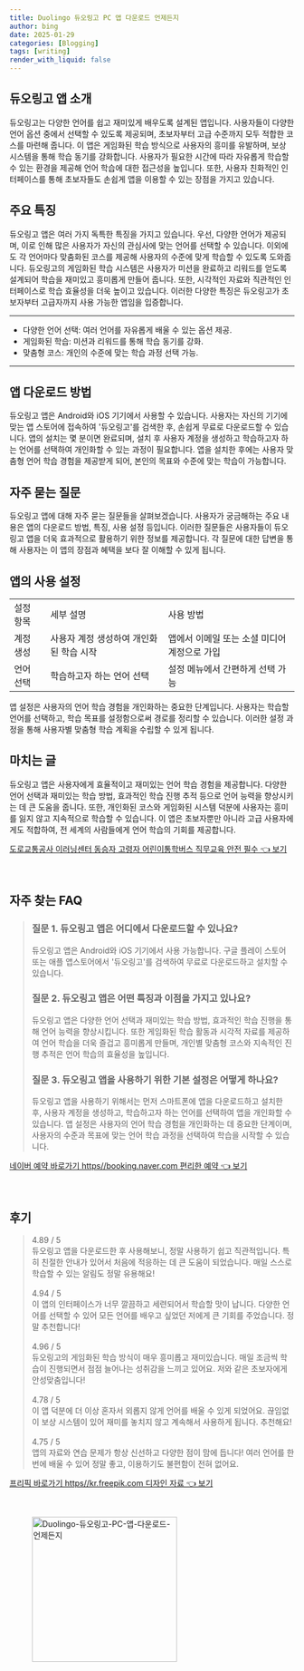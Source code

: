 ```yaml
---
title: Duolingo 듀오링고 PC 앱 다운로드 언제든지
author: bing
date: 2025-01-29
categories: [Blogging]
tags: [writing]
render_with_liquid: false
---
```



<h2 id='듀오링고 앱 소개'>듀오링고 앱 소개</h2>

<p>듀오링고는 다양한 언어를 쉽고 재미있게 배우도록 설계된 앱입니다. 사용자들이 다양한 언어 옵션 중에서 선택할 수 있도록 제공되며, 초보자부터 고급 수준까지 모두 적합한 코스를 마련해 줍니다. 이 앱은 게임화된 학습 방식으로 사용자의 흥미를 유발하며, 보상 시스템을 통해 학습 동기를 강화합니다. 사용자가 필요한 시간에 따라 자유롭게 학습할 수 있는 환경을 제공해 언어 학습에 대한 접근성을 높입니다. 또한, 사용자 친화적인 인터페이스를 통해 초보자들도 손쉽게 앱을 이용할 수 있는 장점을 가지고 있습니다.</p>

<h2 id='주요 특징'>주요 특징</h2>

<p>듀오링고 앱은 여러 가지 독특한 특징을 가지고 있습니다. 우선, 다양한 언어가 제공되며, 이로 인해 많은 사용자가 자신의 관심사에 맞는 언어를 선택할 수 있습니다. 이외에도 각 언어마다 맞춤화된 코스를 제공해 사용자의 수준에 맞게 학습할 수 있도록 도와줍니다. 듀오링고의 게임화된 학습 시스템은 사용자가 미션을 완료하고 리워드를 얻도록 설계되어 학습을 재미있고 흥미롭게 만들어 줍니다. 또한, 시각적인 자료와 직관적인 인터페이스로 학습 효율성을 더욱 높이고 있습니다. 이러한 다양한 특징은 듀오링고가 초보자부터 고급자까지 사용 가능한 앱임을 입증합니다.</p>

<hr />

<ul>
    <li>다양한 언어 선택: 여러 언어를 자유롭게 배울 수 있는 옵션 제공.</li>
    <li>게임화된 학습: 미션과 리워드를 통해 학습 동기를 강화.</li>
    <li>맞춤형 코스: 개인의 수준에 맞는 학습 과정 선택 가능.</li>
</ul>

<hr />

<h2 id='앱 다운로드 방법'>앱 다운로드 방법</h2>

<p>듀오링고 앱은 Android와 iOS 기기에서 사용할 수 있습니다. 사용자는 자신의 기기에 맞는 앱 스토어에 접속하여 '듀오링고'를 검색한 후, 손쉽게 무료로 다운로드할 수 있습니다. 앱의 설치는 몇 분이면 완료되며, 설치 후 사용자 계정을 생성하고 학습하고자 하는 언어를 선택하여 개인화할 수 있는 과정이 필요합니다. 앱을 설치한 후에는 사용자 맞춤형 언어 학습 경험을 제공받게 되어, 본인의 목표와 수준에 맞는 학습이 가능합니다.</p>

<h2 id='자주 묻는 질문'>자주 묻는 질문</h2>

<p>듀오링고 앱에 대해 자주 묻는 질문들을 살펴보겠습니다. 사용자가 궁금해하는 주요 내용은 앱의 다운로드 방법, 특징, 사용 설정 등입니다. 이러한 질문들은 사용자들이 듀오링고 앱을 더욱 효과적으로 활용하기 위한 정보를 제공합니다. 각 질문에 대한 답변을 통해 사용자는 이 앱의 장점과 혜택을 보다 잘 이해할 수 있게 됩니다.</p>

<h2 id='앱의 사용 설정'>앱의 사용 설정</h2>

<table>
    <tr>
        <td>설정 항목</td>
        <td>세부 설명</td>
        <td>사용 방법</td>
    </tr>
    <tr>
        <td>계정 생성</td>
        <td>사용자 계정 생성하여 개인화된 학습 시작</td>
        <td>앱에서 이메일 또는 소셜 미디어 계정으로 가입</td>
    </tr>
    <tr>
        <td>언어 선택</td>
        <td>학습하고자 하는 언어 선택</td>
        <td>설정 메뉴에서 간편하게 선택 가능</td>
    </tr>
</table>

<p>앱 설정은 사용자의 언어 학습 경험을 개인화하는 중요한 단계입니다. 사용자는 학습할 언어를 선택하고, 학습 목표를 설정함으로써 경로를 정리할 수 있습니다. 이러한 설정 과정을 통해 사용자별 맞춤형 학습 계획을 수립할 수 있게 됩니다.</p>

<h2 id='마치는 글'>마치는 글</h2>

<p>듀오링고 앱은 사용자에게 효율적이고 재미있는 언어 학습 경험을 제공합니다. 다양한 언어 선택과 재미있는 학습 방법, 효과적인 학습 진행 추적 등으로 언어 능력을 향상시키는 데 큰 도움을 줍니다. 또한, 개인화된 코스와 게임화된 시스템 덕분에 사용자는 흥미를 잃지 않고 지속적으로 학습할 수 있습니다. 이 앱은 초보자뿐만 아니라 고급 사용자에게도 적합하여, 전 세계의 사람들에게 언어 학습의 기회를 제공합니다.</p>


<p><a class="click-button" title="도로교통공사 이러닝센터 동승자 고령자 어린이통학버스 직무교육 안전 필수" href="https://adkhouse.github.io/posts/%EB%8F%84%EB%A1%9C%EA%B5%90%ED%86%B5%EA%B3%B5%EC%82%AC-%EC%9D%B4%EB%9F%AC%EB%8B%9D%EC%84%BC%ED%84%B0-%EB%8F%99%EC%8A%B9%EC%9E%90-%EA%B3%A0%EB%A0%B9%EC%9E%90-%EC%96%B4%EB%A6%B0%EC%9D%B4%ED%86%B5%ED%95%99%EB%B2%84%EC%8A%A4-%EC%A7%81%EB%AC%B4%EA%B5%90%EC%9C%A1-%EC%95%88%EC%A0%84-%ED%95%84%EC%88%98/" rel="dofollow">도로교통공사 이러닝센터 동승자 고령자 어린이통학버스 직무교육 안전 필수 👈 보기</a></p><br>
<h2 id='자주_찾는_FAQ'>자주 찾는 FAQ</h2>
<div itemscope="" itemtype="https://schema.org/FAQPage"> 
<blockquote> 
<div itemscope="" itemprop="mainEntity" itemtype="https://schema.org/Question"> 
<h3 itemprop="name">질문 1. 듀오링고 앱은 어디에서 다운로드할 수 있나요?</h3> 
<div itemscope="" itemprop="acceptedAnswer" itemtype="https://schema.org/Answer"> 
<span itemprop="text"> 
<p>듀오링고 앱은 Android와 iOS 기기에서 사용 가능합니다. 구글 플레이 스토어 또는 애플 앱스토어에서 '듀오링고'를 검색하여 무료로 다운로드하고 설치할 수 있습니다.</p> 
</span> 
</div> 
</div> 

<div itemscope="" itemprop="mainEntity" itemtype="https://schema.org/Question"> 
<h3 itemprop="name">질문 2. 듀오링고 앱은 어떤 특징과 이점을 가지고 있나요?</h3> 
<div itemscope="" itemprop="acceptedAnswer" itemtype="https://schema.org/Answer"> 
<span itemprop="text"> 
<p>듀오링고 앱은 다양한 언어 선택과 재미있는 학습 방법, 효과적인 학습 진행을 통해 언어 능력을 향상시킵니다. 또한 게임화된 학습 활동과 시각적 자료를 제공하여 언어 학습을 더욱 즐겁고 흥미롭게 만들며, 개인별 맞춤형 코스와 지속적인 진행 추적은 언어 학습의 효율성을 높입니다.</p> 
</span> 
</div> 
</div> 

<div itemscope="" itemprop="mainEntity" itemtype="https://schema.org/Question"> 
<h3 itemprop="name">질문 3. 듀오링고 앱을 사용하기 위한 기본 설정은 어떻게 하나요?</h3> 
<div itemscope="" itemprop="acceptedAnswer" itemtype="https://schema.org/Answer"> 
<span itemprop="text"> 
<p>듀오링고 앱을 사용하기 위해서는 먼저 스마트폰에 앱을 다운로드하고 설치한 후, 사용자 계정을 생성하고, 학습하고자 하는 언어를 선택하여 앱을 개인화할 수 있습니다. 앱 설정은 사용자의 언어 학습 경험을 개인화하는 데 중요한 단계이며, 사용자의 수준과 목표에 맞는 언어 학습 과정을 선택하여 학습을 시작할 수 있습니다.</p> 
</span> 
</div> 
</div> 
</blockquote> 
</div>
<p><a class="click-button" title="네이버 예약 바로가기 https//booking.naver.com 편리한 예약" href="https://adkhouse.github.io/posts/%EB%84%A4%EC%9D%B4%EB%B2%84-%EC%98%88%EC%95%BD-%EB%B0%94%EB%A1%9C%EA%B0%80%EA%B8%B0-httpsbooking.naver.com-%ED%8E%B8%EB%A6%AC%ED%95%9C-%EC%98%88%EC%95%BD/" rel="dofollow">네이버 예약 바로가기 https//booking.naver.com 편리한 예약 👈 보기</a></p><br>
<h2 id='후기'>후기</h2>
<div itemscope itemtype="https://schema.org/Product">
  <blockquote>
  <div itemprop="review" itemscope itemtype="https://schema.org/Review">
      <div itemprop="reviewRating" itemscope itemtype="https://schema.org/Rating"> <span itemprop="ratingValue">4.89</span> / <span itemprop="bestRating">5</span> </div>
      <span itemprop="reviewBody">듀오링고 앱을 다운로드한 후 사용해보니, 정말 사용하기 쉽고 직관적입니다. 특히 친절한 안내가 있어서 처음에 적응하는 데 큰 도움이 되었습니다. 매일 스스로 학습할 수 있는 알림도 정말 유용해요!</span>
  </div>
  <br>
  <div itemprop="review" itemscope itemtype="https://schema.org/Review">
      <div itemprop="reviewRating" itemscope itemtype="https://schema.org/Rating"> <span itemprop="ratingValue">4.94</span> / <span itemprop="bestRating">5</span> </div>
      <span itemprop="reviewBody">이 앱의 인터페이스가 너무 깔끔하고 세련되어서 학습할 맛이 납니다. 다양한 언어를 선택할 수 있어 모든 언어를 배우고 싶었던 저에게 큰 기회를 주었습니다. 정말 추천합니다!</span>
  </div>
  <br>
  <div itemprop="review" itemscope itemtype="https://schema.org/Review">
      <div itemprop="reviewRating" itemscope itemtype="https://schema.org/Rating"> <span itemprop="ratingValue">4.96</span> / <span itemprop="bestRating">5</span> </div>
      <span itemprop="reviewBody">듀오링고의 게임화된 학습 방식이 매우 흥미롭고 재미있습니다. 매일 조금씩 학습이 진행되면서 점점 늘어나는 성취감을 느끼고 있어요. 저와 같은 초보자에게 안성맞춤입니다!</span>
  </div>
  <br>
  <div itemprop="review" itemscope itemtype="https://schema.org/Review">
      <div itemprop="reviewRating" itemscope itemtype="https://schema.org/Rating"> <span itemprop="ratingValue">4.78</span> / <span itemprop="bestRating">5</span> </div>
      <span itemprop="reviewBody">이 앱 덕분에 더 이상 혼자서 외롭지 않게 언어를 배울 수 있게 되었어요. 끊임없이 보상 시스템이 있어 재미를 놓치지 않고 계속해서 사용하게 됩니다. 추천해요!</span>
  </div>
  <br>
  <div itemprop="review" itemscope itemtype="https://schema.org/Review">
      <div itemprop="reviewRating" itemscope itemtype="https://schema.org/Rating"> <span itemprop="ratingValue">4.75</span> / <span itemprop="bestRating">5</span> </div>
      <span itemprop="reviewBody">앱의 자료와 연습 문제가 항상 신선하고 다양한 점이 맘에 듭니다! 여러 언어를 한번에 배울 수 있어 정말 좋고, 이용하기도 불편함이 전혀 없어요.</span>
  </div>
  </blockquote>
</div>
<p><a class="click-button" title="프리픽 바로가기 https//kr.freepik.com 디자인 자료" href="https://adkhouse.github.io/posts/%ED%94%84%EB%A6%AC%ED%94%BD-%EB%B0%94%EB%A1%9C%EA%B0%80%EA%B8%B0-httpskr.freepik.com-%EB%94%94%EC%9E%90%EC%9D%B8-%EC%9E%90%EB%A3%8C/" rel="dofollow">프리픽 바로가기 https//kr.freepik.com 디자인 자료 👈 보기</a></p><br>
<figure class="image"><img src="https://adkhouse.github.io/assets/img/thumbnail/Duolingo-듀오링고-PC-앱-다운로드-언제든지.webp" alt="Duolingo-듀오링고-PC-앱-다운로드-언제든지" width="256" height="256"></figure>